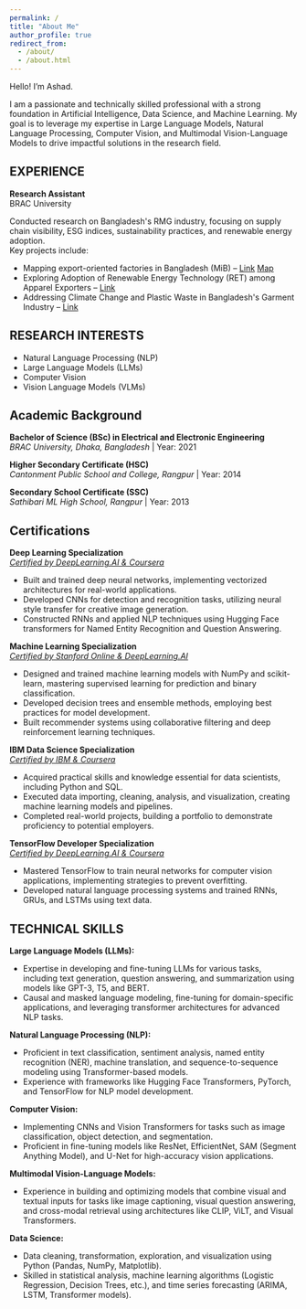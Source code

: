 ```yaml
---
permalink: /
title: "About Me"
author_profile: true
redirect_from: 
  - /about/
  - /about.html
---
```



Hello! I’m Ashad.

I am a passionate and technically skilled professional with a strong foundation in Artificial Intelligence, Data Science, and Machine Learning. My goal is to leverage my expertise in Large Language Models, Natural Language Processing, Computer Vision, and Multimodal Vision-Language Models to drive impactful solutions in the research field.


## **EXPERIENCE**
**Research Assistant**  
BRAC University  

Conducted research on Bangladesh's RMG industry, focusing on supply chain visibility, ESG indices, sustainability practices, and renewable energy adoption.  
Key projects include:
- Mapping export-oriented factories in Bangladesh (MiB) – [Link](https://ced.bracu.ac.bd/mib-2/) [Map](https://mappedinbangladesh.org/)
- Exploring Adoption of Renewable Energy Technology (RET) among Apparel Exporters – [Link](https://ced.bracu.ac.bd/ret/)
- Addressing Climate Change and Plastic Waste in Bangladesh's Garment Industry – [Link](https://ced.bracu.ac.bd/accpw/)


## **RESEARCH INTERESTS**
- Natural Language Processing (NLP)
- Large Language Models (LLMs)
- Computer Vision
- Vision Language Models (VLMs)


## Academic Background

**Bachelor of Science (BSc) in Electrical and Electronic Engineering**  
*BRAC University, Dhaka, Bangladesh* | Year: 2021    

**Higher Secondary Certificate (HSC)**  
*Cantonment Public School and College, Rangpur* | Year: 2014   

**Secondary School Certificate (SSC)**  
*Sathibari ML High School, Rangpur* | Year: 2013  


## **Certifications**

**Deep Learning Specialization**  
*[Certified by DeepLearning.AI & Coursera](https://www.coursera.org/account/accomplishments/specialization/JJ8ETJR5US5B)*  
- Built and trained deep neural networks, implementing vectorized architectures for real-world applications.
- Developed CNNs for detection and recognition tasks, utilizing neural style transfer for creative image generation.
- Constructed RNNs and applied NLP techniques using Hugging Face transformers for Named Entity Recognition and Question Answering.

**Machine Learning Specialization**  
*[Certified by Stanford Online & DeepLearning.AI](https://www.coursera.org/account/accomplishments/specialization/2FKXQMMX6YBN)*  
- Designed and trained machine learning models with NumPy and scikit-learn, mastering supervised learning for prediction and binary classification.
- Developed decision trees and ensemble methods, employing best practices for model development.
- Built recommender systems using collaborative filtering and deep reinforcement learning techniques.

**IBM Data Science Specialization**  
*[Certified by IBM & Coursera](https://www.coursera.org/account/accomplishments/specialization/4BUSHZZT4J94)*  
- Acquired practical skills and knowledge essential for data scientists, including Python and SQL.
- Executed data importing, cleaning, analysis, and visualization, creating machine learning models and pipelines.
- Completed real-world projects, building a portfolio to demonstrate proficiency to potential employers.

**TensorFlow Developer Specialization**  
*[Certified by DeepLearning.AI & Coursera](https://www.coursera.org/account/accomplishments/specialization/Z38CC8ZRVUBH)*  
- Mastered TensorFlow to train neural networks for computer vision applications, implementing strategies to prevent overfitting.
- Developed natural language processing systems and trained RNNs, GRUs, and LSTMs using text data.


## **TECHNICAL SKILLS**

**Large Language Models (LLMs):**  
- Expertise in developing and fine-tuning LLMs for various tasks, including text generation, question answering, and summarization using models like GPT-3, T5, and BERT.  
- Causal and masked language modeling, fine-tuning for domain-specific applications, and leveraging transformer architectures for advanced NLP tasks.

**Natural Language Processing (NLP):**  
- Proficient in text classification, sentiment analysis, named entity recognition (NER), machine translation, and sequence-to-sequence modeling using Transformer-based models.  
- Experience with frameworks like Hugging Face Transformers, PyTorch, and TensorFlow for NLP model development.

**Computer Vision:**  
- Implementing CNNs and Vision Transformers for tasks such as image classification, object detection, and segmentation.  
- Proficient in fine-tuning models like ResNet, EfficientNet, SAM (Segment Anything Model), and U-Net for high-accuracy vision applications.

**Multimodal Vision-Language Models:**  
- Experience in building and optimizing models that combine visual and textual inputs for tasks like image captioning, visual question answering, and cross-modal retrieval using architectures like CLIP, ViLT, and Visual Transformers.

**Data Science:**  
- Data cleaning, transformation, exploration, and visualization using Python (Pandas, NumPy, Matplotlib).  
- Skilled in statistical analysis, machine learning algorithms (Logistic Regression, Decision Trees, etc.), and time series forecasting (ARIMA, LSTM, Transformer models).
